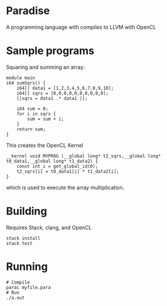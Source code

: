 # Paradise

A programming language with compiles to LLVM with OpenCL

# Sample programs

Squaring and summing an array:
```
module main
i64 sumSqrs() {
    i64[] data1 = [1,2,3,4,5,6,7,8,9,10];
    i64[] sqrs = [0,0,0,0,0,0,0,0,0,0];
    [|sqrs = data1 .* data1 |];

    i64 sum = 0;
    for i in sqrs {
        sum = sum + i;
    }
    return sum;
}
```
This creates the OpenCL Kernel
```
__kernel void MYPROG (__global long* t2_sqrs,__global long* t0_data1,__global long* t1_data2) { 
    const int i = get_global_id(0);
    t2_sqrs[i] = t0_data1[i] * t1_data2[i];
}
```
which is used to execute the array multiplication.
# Building

Requires Stack, clang, and OpenCL

```
stack install
stack test
```

# Running
```
# Compile
parac myfile.para
# Run
./a.out
```
